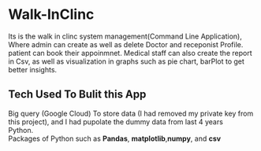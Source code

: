 # Walk-InClinc
Its is the walk in clinc system management(Command Line Application),
Where admin can create as well as delete Doctor and receponist Profile.
patient can book their appoinmnet. Medical staff can also create the report in Csv, 
as well as visualization in graphs such as pie chart, barPlot to get better insights.
## Tech Used To Bulit this App
Big query (Google Cloud) To store data (I had removed my private key from this project), and I had pupolate the dummy data from last 4 years<br>
Python.<br>
Packages of Python such as <b>Pandas</b>, <b>matplotlib</b>,<b>numpy</b>, and <b>csv</b>
